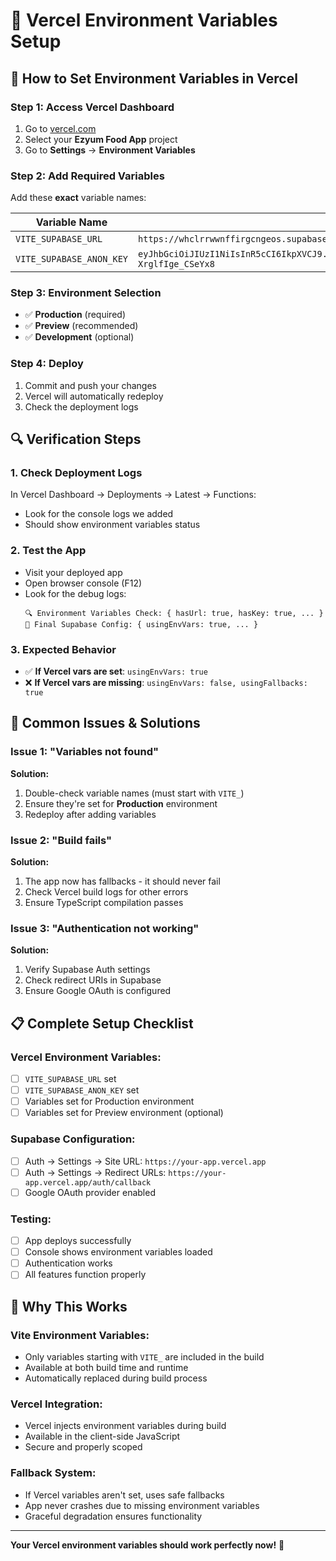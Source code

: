 # 🚀 Vercel Environment Variables Setup

## 🔧 **How to Set Environment Variables in Vercel**

### **Step 1: Access Vercel Dashboard**

1. Go to [vercel.com](https://vercel.com)
2. Select your **Ezyum Food App** project
3. Go to **Settings** → **Environment Variables**

### **Step 2: Add Required Variables**

Add these **exact** variable names:

| Variable Name            | Value                                                                                                                                                                                                              | Required |
| ------------------------ | ------------------------------------------------------------------------------------------------------------------------------------------------------------------------------------------------------------------ | -------- |
| `VITE_SUPABASE_URL`      | `https://whclrrwwnffirgcngeos.supabase.co`                                                                                                                                                                         | ✅ Yes   |
| `VITE_SUPABASE_ANON_KEY` | `eyJhbGciOiJIUzI1NiIsInR5cCI6IkpXVCJ9.eyJpc3MiOiJzdXBhYmFzZSIsInJlZiI6IndoY2xycnd3bmZmaXJnY25nZW9zIiwicm9sZSI6ImFub24iLCJpYXQiOjE3NTM3MTcxMjksImV4cCI6MjA2OTI5MzEyOX0.YpJOsuOC7suZNPZxx9xgIPFdsJY-XrglfIge_CSeYx8` | ✅ Yes   |

### **Step 3: Environment Selection**

- ✅ **Production** (required)
- ✅ **Preview** (recommended)
- ✅ **Development** (optional)

### **Step 4: Deploy**

1. Commit and push your changes
2. Vercel will automatically redeploy
3. Check the deployment logs

## 🔍 **Verification Steps**

### **1. Check Deployment Logs**

In Vercel Dashboard → Deployments → Latest → Functions:

- Look for the console logs we added
- Should show environment variables status

### **2. Test the App**

- Visit your deployed app
- Open browser console (F12)
- Look for the debug logs:
  ```
  🔍 Environment Variables Check: { hasUrl: true, hasKey: true, ... }
  🎯 Final Supabase Config: { usingEnvVars: true, ... }
  ```

### **3. Expected Behavior**

- ✅ **If Vercel vars are set**: `usingEnvVars: true`
- ❌ **If Vercel vars are missing**: `usingEnvVars: false, usingFallbacks: true`

## 🚨 **Common Issues & Solutions**

### **Issue 1: "Variables not found"**

**Solution:**

1. Double-check variable names (must start with `VITE_`)
2. Ensure they're set for **Production** environment
3. Redeploy after adding variables

### **Issue 2: "Build fails"**

**Solution:**

1. The app now has fallbacks - it should never fail
2. Check Vercel build logs for other errors
3. Ensure TypeScript compilation passes

### **Issue 3: "Authentication not working"**

**Solution:**

1. Verify Supabase Auth settings
2. Check redirect URIs in Supabase
3. Ensure Google OAuth is configured

## 📋 **Complete Setup Checklist**

### **Vercel Environment Variables:**

- [ ] `VITE_SUPABASE_URL` set
- [ ] `VITE_SUPABASE_ANON_KEY` set
- [ ] Variables set for Production environment
- [ ] Variables set for Preview environment (optional)

### **Supabase Configuration:**

- [ ] Auth → Settings → Site URL: `https://your-app.vercel.app`
- [ ] Auth → Settings → Redirect URLs: `https://your-app.vercel.app/auth/callback`
- [ ] Google OAuth provider enabled

### **Testing:**

- [ ] App deploys successfully
- [ ] Console shows environment variables loaded
- [ ] Authentication works
- [ ] All features function properly

## 🎯 **Why This Works**

### **Vite Environment Variables:**

- Only variables starting with `VITE_` are included in the build
- Available at both build time and runtime
- Automatically replaced during build process

### **Vercel Integration:**

- Vercel injects environment variables during build
- Available in the client-side JavaScript
- Secure and properly scoped

### **Fallback System:**

- If Vercel variables aren't set, uses safe fallbacks
- App never crashes due to missing environment variables
- Graceful degradation ensures functionality

---

**Your Vercel environment variables should work perfectly now!** 🚀
